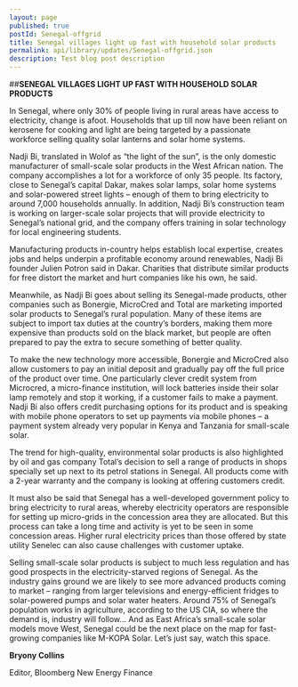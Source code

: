 ```yaml
---
layout: page
published: true 
postId: Senegal-offgrid
title: Senegal villages light up fast with household solar products
permalink: api/library/updates/Senegal-offgrid.json
description: Test blog post description
---
```

##<b>SENEGAL VILLAGES LIGHT UP FAST WITH HOUSEHOLD SOLAR PRODUCTS</b>

In Senegal, where only 30% of people living in rural areas have access to electricity, change is afoot.  Households that up till now have been reliant on kerosene for cooking and light are being targeted by a passionate workforce selling quality solar lanterns and solar home systems. 

Nadji Bi, translated in Wolof as “the light of the sun”, is the only domestic manufacturer of small-scale solar products in the West African nation. The company accomplishes a lot for a workforce of only 35 people. Its factory, close to Senegal’s capital Dakar, makes solar lamps, solar home systems and solar-powered street lights – enough of them to bring electricity to around 7,000 households annually. In addition, Nadji Bi’s construction team is working on larger-scale solar projects that will provide electricity to Senegal’s national grid, and the company offers training in solar technology for local engineering students. 

Manufacturing products in-country helps establish local expertise, creates jobs and helps underpin a profitable economy around renewables, Nadji Bi founder Julien Potron said in Dakar. Charities that distribute similar products for free distort the market and hurt companies like his own, he said. 

Meanwhile, as Nadji Bi goes about selling its Senegal-made products, other companies such as Bonergie, MicroCred and Total are marketing imported solar products to Senegal’s rural population. Many of these items are subject to import tax duties at the country’s borders, making them more expensive than products sold on the black market, but people are often prepared to pay the extra to secure something of better quality. 

To make the new technology more accessible, Bonergie and MicroCred also allow customers to pay an initial deposit and gradually pay off the full price of the product over time. One particularly clever credit system from Microcred, a micro-finance institution, will lock batteries inside their solar lamp remotely and stop it working, if a customer fails to make a payment. Nadji Bi also offers credit purchasing options for its product and is speaking with mobile phone operators to set up payments via mobile phones – a payment system already very popular in Kenya and Tanzania for small-scale solar. 

The trend for high-quality, environmental solar products is also highlighted by oil and gas company Total’s decision to sell a range of products in shops specially set up next to its petrol stations in Senegal. All products come with a 2-year warranty and the company is looking at offering customers credit.

It must also be said that Senegal has a well-developed government policy to bring electricity to rural areas, whereby electricity operators are responsible for setting up micro-grids in the concession area they are allocated. But this process can take a long time and activity is yet to be seen in some concession areas. Higher rural electricity prices than those offered by state utility Senelec can also cause challenges with customer uptake.

Selling small-scale solar products is subject to much less regulation and has good prospects in the electricity-starved regions of Senegal. As the industry gains ground we are likely to see more advanced products coming to market – ranging from larger televisions and energy-efficient fridges to solar-powered pumps and solar water heaters. Around 75% of Senegal’s population works in agriculture, according to the US CIA, so where the demand is, industry will follow…  And as East Africa’s small-scale solar models move West, Senegal could be the next place on the map for fast-growing companies like M-KOPA Solar. Let’s just say, watch this space.

**Bryony Collins**

Editor, Bloomberg New Energy Finance
